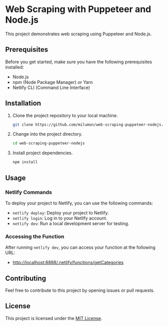 # Web Scraping with Puppeteer and Node.js

This project demonstrates web scraping using Puppeteer and Node.js.

## Prerequisites

Before you get started, make sure you have the following prerequisites installed:

- Node.js
- npm (Node Package Manager) or Yarn
- Netlify CLI (Command Line Interface)

## Installation

1. Clone the project repository to your local machine.

    ```bash
    git clone https://github.com/milumon/web-scraping-puppeteer-nodejs.git
    ```

2. Change into the project directory.

    ```bash
    cd web-scraping-puppeteer-nodejs
    ```

3. Install project dependencies.

    ```bash
    npm install
    ```

## Usage

### Netlify Commands

To deploy your project to Netlify, you can use the following commands:

- `netlify deploy`: Deploy your project to Netlify.
- `netlify login`: Log in to your Netlify account.
- `netlify dev`: Run a local development server for testing.

### Accessing the Function

After running `netlify dev`, you can access your function at the following URL:

- [http://localhost:8888/.netlify/functions/getCategories](http://localhost:8888/.netlify/functions/getCategories)

## Contributing

Feel free to contribute to this project by opening issues or pull requests.

## License

This project is licensed under the [MIT License](LICENSE).
